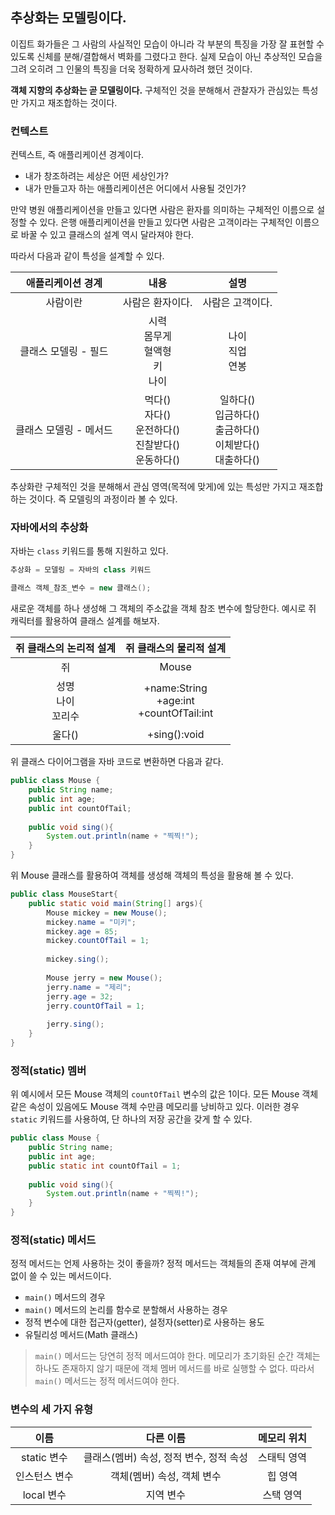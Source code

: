 ## 추상화는 모델링이다.
이집트 화가들은 그 사람의 사실적인 모습이 아니라 각 부분의 특징을 가장 잘 표현할 수 있도록 신체를 분해/결합해서 벽화를 그렸다고 한다. 실제 모습이 아닌 추상적인 모습을 그려 오히려 그 인물의 특징을 더욱 정확하게 묘사하려 했던 것이다.

**객체 지향의 추상화는 곧 모델링이다.** 구체적인 것을 분해해서 관찰자가 관심있는 특성만 가지고 재조합하는 것이다.



### 컨텍스트
컨텍스트, 즉 애플리케이션 경계이다. 
- 내가 창조하려는 세상은 어떤 세상인가?
- 내가 만들고자 하는 애플리케이션은 어디에서 사용될 것인가?

만약 병원 애플리케이션을 만들고 있다면 사람은 환자를 의미하는 구체적인 이름으로 설정할 수 있다. 은행 애플리케이션을 만들고 있다면 사람은 고객이라는 구체적인 이름으로 바꿀 수 있고 클래스의 설계 역시 달라져야 한다. 

따라서 다음과 같이 특성을 설계할 수 있다.

|애플리케이션 경계|내용|설명|
|:---:|:---:|:---:|
|사람이란|사람은 환자이다.|사람은 고객이다.|
|클래스 모델링 - 필드|시력<br>몸무게<br>혈액형<br>키<br>나이|나이<br>직업<br>연봉|
|클래스 모델링 - 메서드|먹다()<br>자다()<br>운전하다()<br>진찰받다()<br>운동하다()|일하다()<br>입금하다()<br>출금하다()<br>이체받다()<br>대출하다()|

추상화란 구체적인 것을 분해해서 관심 영역(목적에 맞게)에 있는 특성만 가지고 재조합하는 것이다. 즉 모델링의 과정이라 볼 수 있다.

### 자바에서의 추상화
자바는 `class` 키워드를 통해 지원하고 있다.

```java
추상화 = 모델링 = 자바의 class 키워드
```

```java
클래스 객체_참조_변수 = new 클래스();
```

새로운 객체를 하나 생성해 그 객체의 주소값을 객체 참조 변수에 할당한다. 예시로 쥐 캐릭터를 활용하여 클래스 설계를 해보자.

|쥐 클래스의 논리적 설계|쥐 클래스의 물리적 설계|
|:---:|:---:|
|쥐|Mouse|
|성명<br>나이<br>꼬리수|+name:String<br>+age:int<br>+countOfTail:int|
|울다()|+sing():void|

위 클래스 다이어그램을 자바 코드로 변환하면 다음과 같다.

```java
public class Mouse {
	public String name;
    public int age;
    public int countOfTail;
    
    public void sing(){
    	System.out.println(name + "찍찍!");
    }
}
```

위 Mouse 클래스를 활용하여 객체를 생성해 객체의 특성을 활용해 볼 수 있다.

```java
public class MouseStart{
	public static void main(String[] args){
    	Mouse mickey = new Mouse();
        mickey.name = "미키";
        mickey.age = 85;
        mickey.countOfTail = 1;
        
        mickey.sing();
        
        Mouse jerry = new Mouse();
        jerry.name = "제리";
        jerry.age = 32;
        jerry.countOfTail = 1;
        
        jerry.sing();
    }
}
```


### 정적(static) 멤버
위 예시에서 모든 Mouse 객체의 `countOfTail` 변수의 값은 1이다. 모든 Mouse 객체 같은 속성이 있음에도 Mouse 객체 수만큼 메모리를 낭비하고 있다. 이러한 경우 `static` 키워드를 사용하여, 단 하나의 저장 공간을 갖게 할 수 있다.

```java
public class Mouse {
	public String name;
    public int age;
    public static int countOfTail = 1;
    
    public void sing(){
    	System.out.println(name + "찍찍!");
    }
}
```

### 정적(static) 메서드
정적 메서드는 언제 사용하는 것이 좋을까? 정적 메서드는 객체들의 존재 여부에 관계 없이 쓸 수 있는 메서드이다.

- `main()` 메서드의 경우
- `main()` 메서드의 논리를 함수로 분할해서 사용하는 경우
- 정적 변수에 대한 접근자(getter), 설정자(setter)로 사용하는 용도
- 유틸리성 메서드(Math 클래스)

> `main()` 메서드는 당연히 정적 메서드여야 한다. 메모리가 초기화된 순간 객체는 하나도 존재하지 않기 때문에 객체 멤버 메서드를 바로 실행할 수 없다. 따라서 `main()` 메서드는 정적 메서드여야 한다.

### 변수의 세 가지 유형

|이름|다른 이름|메모리 위치|
|:---:|:---:|:---:|
|static 변수|클래스(멤버) 속성, 정적 변수, 정적 속성|스태틱 영역|
|인스턴스 변수|객체(멤버) 속성, 객체 변수|힙 영역|
|local 변수|지역 변수|스택 영역|